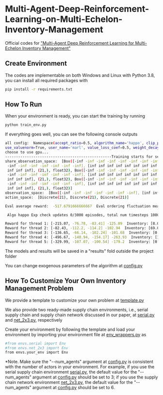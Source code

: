 # Multi-Agent-Deep-Reinforcement-Learning-on-Multi-Echelon-Inventory-Management
Official codes for ["Multi-Agent Deep Reinforcement Learning for Multi-Echelon Inventory Management"](https://papers.ssrn.com/sol3/papers.cfm?abstract_id=4262186)

## Create Environment
The codes are implementable on both Windows and Linux with Python 3.8, you can install all required packages with
``` Bash
pip install -r requirements.txt
```


## How To Run
When your environment is ready, you can start the training by running
``` Bash
python train_env.py
```

If everything goes well, you can see the following console outputs
``` Bash
all config:  Namespace(accept_ratio=0.5, algorithm_name='happo', clip_param=0.2, critic_lr=0.0001, cuda=True, cuda_deterministic=True, data_chunk_length=10, entropy_coef=0.01, env_name='MyEnv', episode_length=200, eval_interval=5, experiment_name='check', gae_lambda=0.95, gain=0.01, gamma=0.95, hidden_size=128, huber_delta=10.0, ifi=0.1, kl_threshold=0.01, layer_N=2, log_interval=1, lr=0.0001, ls_step=10, max_grad_norm=0.5, model_dir=None, n_eval_rollout_threads=1, n_no_improvement_thres=10, n_render_rollout_threads=1, n_rollout_threads=5, n_training_threads=1, n_warmup_evaluations=10, num_agents=3, num_env_steps=3000000.0, num_landmarks=3, num_mini_batch=1, opti_eps=1e-05, ppo_epoch=15, recurrent_N=2, render_episodes=5, running_id=1, save_gifs=False, save_interval=1, scenario_name='Ineventory Management', seed=[0, 1, 2, 3, 4, 5, 6, 7, 8, 9], seed_specify=True, share_policy=False, stacked_frames=1, use_ReLU=True, use_centralized_V=True, use_clipped_value_loss=True, use_eval=True, use_feature_normalization=False, use_gae=True, use_huber_loss=True, use_linear_lr_decay=False, use_max_grad_norm=False, use_naive_recurrent_policy=True, use_obs_instead_of_state=False, use_orthogonal=True, use_policy_active_masks=False, use_popart=False, use_proper_time_limits=True, use_recurrent_policy=False, use_render=False, use_single_network=False, use_stacked_frames=False, use_value_active_masks=False, 
use_valuenorm=True, user_name='marl', value_loss_coef=0.5, weight_decay=0)
choose to use gpu...
-------------------------------------------------Training starts for seed: 0---------------------------------------------------
share_observation_space:  [Box([-inf -inf -inf -inf -inf -inf -inf -inf -inf -inf -inf -inf -inf -inf
 -inf -inf -inf -inf -inf -inf -inf], [inf inf inf inf inf inf inf inf inf inf inf inf inf inf inf inf inf inf
 inf inf inf], (21,), float32), Box([-inf -inf -inf -inf -inf -inf -inf -inf -inf -inf -inf -inf -inf -inf
 -inf -inf -inf -inf -inf -inf -inf], [inf inf inf inf inf inf inf inf inf inf inf inf inf inf inf inf inf inf
 inf inf inf], (21,), float32), Box([-inf -inf -inf -inf -inf -inf -inf -inf -inf -inf -inf -inf -inf -inf
 -inf -inf -inf -inf -inf -inf -inf], [inf inf inf inf inf inf inf inf inf inf inf inf inf inf inf inf inf inf
 inf inf inf], (21,), float32)]
observation_space:  [Box([-inf -inf -inf -inf -inf -inf -inf], [inf inf inf inf inf inf inf], (7,), float32), Box([-inf -inf -inf -inf -inf -inf -inf], [inf inf inf inf inf inf inf], (7,), float32), Box([-inf -inf -inf -inf -inf -inf -inf], [inf inf inf inf inf inf inf], (7,), float32)]
action_space:  [Discrete(21), Discrete(21), Discrete(21)]

Eval average reward:  -517.6791666666667  Eval ordering fluctuation measurement (downstream to upstream):  [0.5019614682164792, 0.19034909290369945, 0.10862411803628882]

 Algo happo Exp check updates 0/3000 episodes, total num timesteps 1000/3000000.0, FPS 28.

Reward for thread 1: [-215.07, -76.78, -83.41] -125.09  Inventory: [8.0, 48.0, 31.0]  Order: [9.51, 9.7, 9.77] Demand: [9.615]       
Reward for thread 2: [-82.43, -112.2, -114.2] -102.94  Inventory: [69.0, 0.0, 232.0]  Order: [10.54, 9.49, 10.44] Demand: [9.335]    
Reward for thread 3: [-136.65, -66.14, -102.24] -101.68  Inventory: [0.0, 0.0, 161.0]  Order: [9.85, 9.42, 10.11] Demand: [12.46]    
Reward for thread 4: [-496.67, -140.94, -154.17] -263.93  Inventory: [1605.0, 0.0, 119.0]  Order: [9.82, 9.62, 10.17] Demand: [1.725]
Reward for thread 5: [-329.99, -107.07, -100.54] -179.2  Inventory: [0.0, 0.0, 22.0]  Order: [10.42, 9.7, 9.84] Demand: [13.555]
```

The models and results will be saved in a "results" fold outside the project folder

You can change exogenous parameters of the algorithm at [config.py](https://github.com/xiaotianliu01/Multi-Agent-Deep-Reinforcement-Learning-on-Multi-Echelon-Inventory-Management/blob/main/config.py)

## How To Customize Your Own Inventory Management Problem
We provide a template to customize your own problem at [template.py](https://github.com/xiaotianliu01/Multi-Agent-Deep-Reinforcement-Learning-on-Multi-Echelon-Inventory-Management/blob/main/envs/template.py)

We also provide two ready-made supply chain environments, i.e., serial supply chain and supply chain network discussed in our paper, at [serial.py](https://github.com/xiaotianliu01/Multi-Agent-Deep-Reinforcement-Learning-on-Multi-Echelon-Inventory-Management/blob/main/envs/serial.py) and [net_2x3.py](https://github.com/xiaotianliu01/Multi-Agent-Deep-Reinforcement-Learning-on-Multi-Echelon-Inventory-Management/blob/main/envs/net_2x3.py), respectively

Create your environment by following the template and load your environment by importing your environment file at [env_wrappers.py](https://github.com/xiaotianliu01/Multi-Agent-Deep-Reinforcement-Learning-on-Multi-Echelon-Inventory-Management/blob/main/envs/env_wrappers.py) as
``` Bash
#from envs.serial import Env
#from envs.net_2x3 import Env
from envs.your_env import Env
```

*Note. Make sure the "--num_agents" argument at [config.py](https://github.com/xiaotianliu01/Multi-Agent-Deep-Reinforcement-Learning-on-Multi-Echelon-Inventory-Management/blob/main/config.py) is consistent with the number of actors in your environment. For example, if you use the serial supply chain environment [serial.py](https://github.com/xiaotianliu01/Multi-Agent-Deep-Reinforcement-Learning-on-Multi-Echelon-Inventory-Management/blob/main/envs/serial.py), the default value for the "--num_agents" argument at [config.py](https://github.com/xiaotianliu01/Multi-Agent-Deep-Reinforcement-Learning-on-Multi-Echelon-Inventory-Management/blob/main/config.py) should be set to 3; if you use the supply chain network environment [net_2x3.py](https://github.com/xiaotianliu01/Multi-Agent-Deep-Reinforcement-Learning-on-Multi-Echelon-Inventory-Management/blob/main/envs/net_2x3.py), the default value for the "--num_agents" argument at [config.py](https://github.com/xiaotianliu01/Multi-Agent-Deep-Reinforcement-Learning-on-Multi-Echelon-Inventory-Management/blob/main/config.py) should be set to 6.
